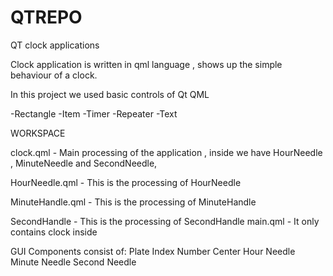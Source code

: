 # QTREPO


QT clock applications

Clock application is written in qml language , shows up the simple behaviour of a clock.

In this project we used basic controls of Qt QML 

-Rectangle
-Item 
-Timer 
-Repeater 
-Text

WORKSPACE

clock.qml - Main processing of the application , inside we have HourNeedle , MinuteNeedle and SecondNeedle,

HourNeedle.qml - This is the processing of HourNeedle 

MinuteHandle.qml - This is the processing of MinuteHandle 

SecondHandle - This is the processing of SecondHandle main.qml - It only contains clock inside


GUI Components consist of:
Plate Index Number Center Hour Needle Minute Needle Second Needle
